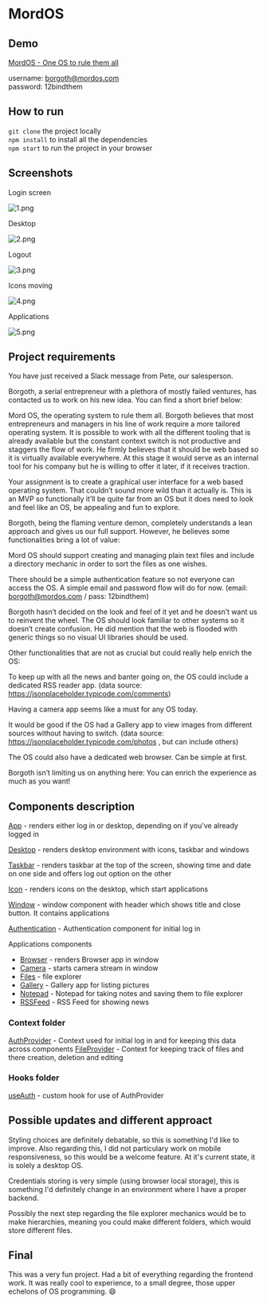 # MordOS


## Demo 
[MordOS - One OS to rule them all](https://eclectic-elf-55163d.netlify.app/)

username: borgoth@mordos.com  
password: 12bindthem

## How to run
`git clone` the project locally  
`npm install` to install all the dependencies  
`npm start` to run the project in your browser

## Screenshots

Login screen

![1.png](https://raw.githubusercontent.com/balsa-asanovic/mord-os/master/src/Screenshots/1.png)

Desktop

![2.png](https://raw.githubusercontent.com/balsa-asanovic/mord-os/master/src/Screenshots/2.png)

Logout

![3.png](https://raw.githubusercontent.com/balsa-asanovic/mord-os/master/src/Screenshots/3.png)

Icons moving

![4.png](https://raw.githubusercontent.com/balsa-asanovic/mord-os/master/src/Screenshots/4.png)

Applications

![5.png](https://raw.githubusercontent.com/balsa-asanovic/mord-os/master/src/Screenshots/5.png)

## Project requirements

You have just received a Slack message from Pete, our salesperson.

Borgoth, a serial entrepreneur with a plethora of mostly failed ventures, has contacted us to work on
his new idea. You can find a short brief below:

Mord OS, the operating system to rule them all. Borgoth believes that most entrepreneurs and
managers in his line of work require a more tailored operating system. It is possible to work with all the
different tooling that is already available but the constant context switch is not productive and
staggers the flow of work. He firmly believes that it should be web based so it is virtually available
everywhere. At this stage it would serve as an internal tool for his company but he is willing to offer it
later, if it receives traction.

Your assignment is to create a graphical user interface for a web based operating system. That couldnʼt
sound more wild than it actually is. This is an MVP so functionally itʼll be quite far from an OS but it
does need to look and feel like an OS, be appealing and fun to explore.

Borgoth, being the flaming venture demon, completely understands a lean approach and gives us our
full support. However, he believes some functionalities bring a lot of value:

Mord OS should support creating and managing plain text files and include a directory mechanic in
order to sort the files as one wishes.

There should be a simple authentication feature so not everyone can access the OS. A simple email
and password flow will do for now. (email: borgoth@mordos.com / pass: 12bindthem)

Borgoth hasnʼt decided on the look and feel of it yet and he doesnʼt want us to reinvent the wheel. The
OS should look familiar to other systems so it doesnʼt create confusion. He did mention that the web
is flooded with generic things so no visual UI libraries should be used.

Other functionalities that are not as crucial but could really help enrich the OS:

To keep up with all the news and banter going on, the OS could include a dedicated RSS reader app.
(data source: https://jsonplaceholder.typicode.com/comments)

Having a camera app seems like a must for any OS today.

It would be good if the OS had a Gallery app to view images from different sources without having to
switch. (data source: https://jsonplaceholder.typicode.com/photos , but can include others)

The OS could also have a dedicated web browser. Can be simple at first.

Borgoth isnʼt limiting us on anything here:
You can enrich the experience as much as you want!

## Components description

[App](https://github.com/balsa-asanovic/mord-os/blob/master/src/App.js) - renders either log in or desktop, depending on if you've already logged in

[Desktop](https://github.com/balsa-asanovic/mord-os/blob/master/src/components/Desktop/Desktop.js) - renders desktop environment with icons, taskbar and windows

[Taskbar](https://github.com/balsa-asanovic/mord-os/blob/master/src/components/Taskbar/Taskbar.js) - renders taskbar at the top of the screen, showing time and date on one side and offers log out option on the other

[Icon](https://github.com/balsa-asanovic/mord-os/blob/master/src/components/Icon/Icon.js) - renders icons on the desktop, which start applications

[Window](https://github.com/balsa-asanovic/mord-os/blob/master/src/components/Window/Window.js) - window component with header which shows title and close button. It contains applications

[Authentication](https://github.com/balsa-asanovic/mord-os/blob/master/src/components/Authentication/Authentication.js) - Authentication component for initial log in

Applications components

- [Browser](https://github.com/balsa-asanovic/mord-os/blob/master/src/components/Applications/Browser/Browser.js) - renders Browser app in window
- [Camera](https://github.com/balsa-asanovic/mord-os/blob/master/src/components/Applications/Camera/Camera.js) - starts camera stream in window
- [Files](https://github.com/balsa-asanovic/mord-os/blob/master/src/components/Applications/Files/Files.js) - file explorer
- [Gallery](https://github.com/balsa-asanovic/mord-os/blob/master/src/components/Applications/Gallery/Gallery.js) - Gallery app for listing pictures
- [Notepad](https://github.com/balsa-asanovic/mord-os/blob/master/src/components/Applications/Notepad/Notepad.js) - Notepad for taking notes and saving them to file explorer
- [RSSFeed](https://github.com/balsa-asanovic/mord-os/blob/master/src/components/Applications/RssFeed/RssFeed.js) - RSS Feed for showing news

### Context folder

[AuthProvider](https://github.com/balsa-asanovic/mord-os/blob/master/src/context/AuthProvider.js) - Context used for initial log in and for keeping this data across components
[FileProvider](https://github.com/balsa-asanovic/mord-os/blob/master/src/context/FileProvider.js) - Context for keeping track of files and there creation, deletion and editing

### Hooks folder

[useAuth](https://github.com/balsa-asanovic/mord-os/blob/master/src/hooks/useAuth.js) - custom hook for use of AuthProvider

## Possible updates and different approact

Styling choices are definitely debatable, so this is something I'd like to improve.
Also regarding this, I did not particulary work on mobile responsiveness, so this would be a welcome feature.
At it's current state, it is solely a desktop OS.

Credentials storing is very simple (using browser local storage), this is something I'd definitely change in an environment where I have a proper backend.

Possibly the next step regarding the file explorer mechanics would be to make hierarchies, meaning you could make different folders, which would store different files.

## Final

This was a very fun project. Had a bit of everything regarding the frontend work.
It was really cool to experience, to a small degree, those upper echelons of OS programming. :smile:


